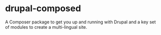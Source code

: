 drupal-composed
===============

A Composer package to get you up and running with Drupal and a key set of modules to create a multi-lingual site.

